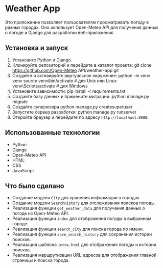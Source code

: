 # Weather App

Это приложение позволяет пользователям просматривать погоду в разных городах. Оно использует Open-Meteo API для получения данных о погоде и Django для разработки веб-приложения.

## Установка и запуск

1. Установите Python и Django.
2. Клонируйте репозиторий и перейдите в каталог проекта:
git clone https://github.com/Open-Meteo API/weather-app.git 
3. Создайте и активируйте виртуальное окружение:
python -m venv venv source venv/bin/activate # для Unix или Linux venv\Scripts\activate # для Windows
4. Установите зависимости:
pip install -r requirements.txt
5. Создайте базу данных и примените миграции:
python manage.py migrate
6. Создайте суперюзера
python manage.py createsuperuser
7. Запустите сервер разработки:
python manage.py runserver
8. Откройте браузер и перейдите по адресу `http://localhost:8000`.

## Использованные технологии

- Python
- Django
- Open-Meteo API
- HTML
- CSS
- JavaScript

## Что было сделано

- Создание модели `City` для хранения информации о городах.
- Создание модели `SearchHistory` для отслеживания поисков погоды.
- Реализация функции `get_weather_data` для получения данных о погоде из Open-Meteo API.
- Реализация функции `index` для отображения погоды в выбранном городе.
- Реализация функции `search_city` для поиска города по имени.
- Реализация функции `save_search_history` для сохранения истории поисков.
- Реализация шаблона `index.html` для отображения погоды и истории поисков.
- Реализация маршрутизации URL-адресов для отображения главной страницы и поиска города.
